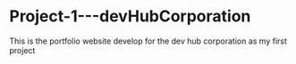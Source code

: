 # Project-1---devHubCorporation
This is the portfolio website develop for the dev hub corporation as my first project

